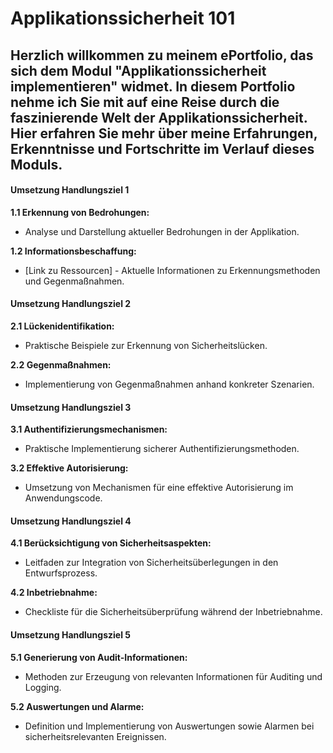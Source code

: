 # Applikationssicherheit 101 

## Herzlich willkommen zu meinem ePortfolio, das sich dem Modul "Applikationssicherheit implementieren" widmet. In diesem Portfolio nehme ich Sie mit auf eine Reise durch die faszinierende Welt der Applikationssicherheit. Hier erfahren Sie mehr über meine Erfahrungen, Erkenntnisse und Fortschritte im Verlauf dieses Moduls.

#### Umsetzung Handlungsziel 1

**1.1 Erkennung von Bedrohungen:**
- Analyse und Darstellung aktueller Bedrohungen in der Applikation.
  
**1.2 Informationsbeschaffung:**
- [Link zu Ressourcen] - Aktuelle Informationen zu Erkennungsmethoden und Gegenmaßnahmen.

#### Umsetzung Handlungsziel 2

**2.1 Lückenidentifikation:**
- Praktische Beispiele zur Erkennung von Sicherheitslücken.

**2.2 Gegenmaßnahmen:**
- Implementierung von Gegenmaßnahmen anhand konkreter Szenarien.

#### Umsetzung Handlungsziel 3

**3.1 Authentifizierungsmechanismen:**
- Praktische Implementierung sicherer Authentifizierungsmethoden.

**3.2 Effektive Autorisierung:**
- Umsetzung von Mechanismen für eine effektive Autorisierung im Anwendungscode.

#### Umsetzung Handlungsziel 4

**4.1 Berücksichtigung von Sicherheitsaspekten:**
- Leitfaden zur Integration von Sicherheitsüberlegungen in den Entwurfsprozess.

**4.2 Inbetriebnahme:**
- Checkliste für die Sicherheitsüberprüfung während der Inbetriebnahme.

#### Umsetzung Handlungsziel 5

**5.1 Generierung von Audit-Informationen:**
- Methoden zur Erzeugung von relevanten Informationen für Auditing und Logging.

**5.2 Auswertungen und Alarme:**
- Definition und Implementierung von Auswertungen sowie Alarmen bei sicherheitsrelevanten Ereignissen.
